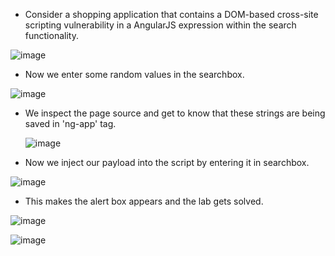 - Consider a shopping application that contains a DOM-based cross-site scripting vulnerability in a AngularJS expression within the search functionality.

![image](https://github.com/Akhilkj123/Portswigger/assets/65653010/7d0f169b-3091-4a35-a0e2-9d387e211c00)

- Now we enter some random values in the searchbox.

![image](https://github.com/Akhilkj123/Portswigger/assets/65653010/2bcc7eaf-d4f1-4152-b879-cd7e4f8389cf)

- We inspect the page source and get to know that these strings are being saved in 'ng-app' tag.

  ![image](https://github.com/Akhilkj123/Portswigger/assets/65653010/1d86df5a-de2b-4aa3-be4c-0eccb4adf436)

- Now we inject our payload into the script by entering it in searchbox.

![image](https://github.com/Akhilkj123/Portswigger/assets/65653010/1ed47f77-a7b3-4ed1-a38f-35ee524d0919)

- This makes the alert box appears and the lab gets solved.

![image](https://github.com/Akhilkj123/Portswigger/assets/65653010/fded1e65-3bd4-4ede-aefe-89e80282b9f0)

![image](https://github.com/Akhilkj123/Portswigger/assets/65653010/af41f075-bfab-4da7-b79f-a571d4da70da)
